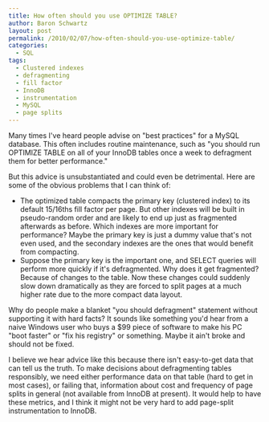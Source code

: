 ```yaml
---
title: How often should you use OPTIMIZE TABLE?
author: Baron Schwartz
layout: post
permalink: /2010/02/07/how-often-should-you-use-optimize-table/
categories:
  - SQL
tags:
  - Clustered indexes
  - defragmenting
  - fill factor
  - InnoDB
  - instrumentation
  - MySQL
  - page splits
---
```

Many times I've heard people advise on "best practices" for a MySQL database. This often includes routine maintenance, such as "you should run OPTIMIZE TABLE on all of your InnoDB tables once a week to defragment them for better performance."

But this advice is unsubstantiated and could even be detrimental. Here are some of the obvious problems that I can think of:

*   The optimized table compacts the primary key (clustered index) to its default 15/16ths fill factor per page. But other indexes will be built in pseudo-random order and are likely to end up just as fragmented afterwards as before. Which indexes are more important for performance? Maybe the primary key is just a dummy value that's not even used, and the secondary indexes are the ones that would benefit from compacting.
*   Suppose the primary key is the important one, and SELECT queries will perform more quickly if it's defragmented. Why does it get fragmented? Because of changes to the table. Now these changes could suddenly slow down dramatically as they are forced to split pages at a much higher rate due to the more compact data layout.

Why do people make a blanket "you should defragment" statement without supporting it with hard facts? It sounds like something you'd hear from a naive Windows user who buys a $99 piece of software to make his PC "boot faster" or "fix his registry" or something. Maybe it ain't broke and should not be fixed.

I believe we hear advice like this because there isn't easy-to-get data that can tell us the truth. To make decisions about defragmenting tables responsibly, we need either performance data on that table (hard to get in most cases), or failing that, information about cost and frequency of page splits in general (not available from InnoDB at present). It would help to have these metrics, and I think it might not be very hard to add page-split instrumentation to InnoDB.
